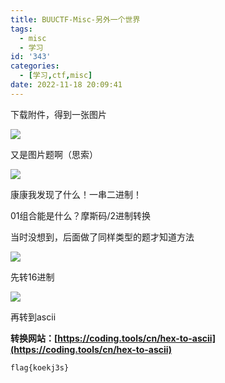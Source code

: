 ```yaml
---
title: BUUCTF-Misc-另外一个世界
tags:
  - misc
  - 学习
id: '343'
categories:
  - [学习,ctf,misc]
date: 2022-11-18 20:09:41
---
```


下载附件，得到一张图片

![](https://pic.niaoluo.top/%E7%BD%91%E7%AB%99%E8%B0%83%E7%94%A8/misc%E9%9C%80%E8%A6%81/monster.jpg)

又是图片题啊（思索）

![](https://pic.niaoluo.top/%E7%BD%91%E7%AB%99%E8%B0%83%E7%94%A8/misc%E9%9C%80%E8%A6%81/%E5%B1%8F%E5%B9%95%E6%88%AA%E5%9B%BE%202022-11-18%20195104.jpg)

康康我发现了什么！一串二进制！

01组合能是什么？摩斯码/2进制转换

当时没想到，后面做了同样类型的题才知道方法

![](https://pic.niaoluo.top/%E7%BD%91%E7%AB%99%E8%B0%83%E7%94%A8/misc%E9%9C%80%E8%A6%81/%E5%B1%8F%E5%B9%95%E6%88%AA%E5%9B%BE%202022-11-18%20200402.jpg)

先转16进制

![](https://pic.niaoluo.top/%E7%BD%91%E7%AB%99%E8%B0%83%E7%94%A8/misc%E9%9C%80%E8%A6%81/%E5%B1%8F%E5%B9%95%E6%88%AA%E5%9B%BE%202022-11-18%20200701.jpg)

再转到ascii

**转换网站：[https://coding.tools/cn/hex-to-ascii](https://coding.tools/cn/hex-to-ascii)**

```
flag{koekj3s}
```